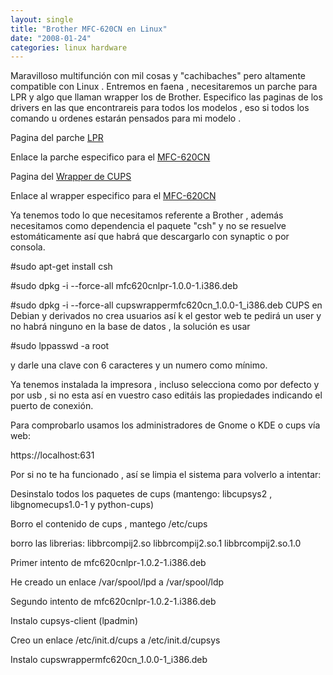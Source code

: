 ```yaml
---
layout: single
title: "Brother MFC-620CN en Linux"
date: "2008-01-24"
categories: linux hardware
---
```


Maravilloso multifunción con mil cosas y "cachibaches" pero altamente compatible con Linux . Entremos en faena , necesitaremos un parche para LPR y algo que llaman wrapper los de Brother. Especifico las paginas de los drivers en las que encontrareis para todos los modelos , eso si todos los comando u ordenes estarán pensados para mi modelo .

Pagina del parche [LPR](https://solutions.brother.com/linux/sol/printer/linux/lpr_drivers.html)

Enlace la parche especifico para el [MFC\-620CN](https://solutions.brother.com/Library/sol/printer/linux/rpmfiles/lpr_debian/mfc620cnlpr-1.0.2-1.i386.deb)

Pagina del [Wrapper de CUPS](https://solutions.brother.com/linux/sol/printer/linux/cups_drivers.html)

Enlace al wrapper especifico para el [MFC\-620CN](https://solutions.brother.com/Library/sol/printer/linux/rpmfiles/cups_wrapper/cupswrapperMFC620CN-1.0.2-3.i386.deb)

Ya tenemos todo lo que necesitamos referente a Brother , además necesitamos como dependencia el paquete "csh" y no se resuelve estomáticamente así que habrá que descargarlo con synaptic o por consola.

#sudo apt\-get install csh

#sudo dpkg -i --force\-all mfc620cnlpr-1.0.0-1.i386.deb

#sudo dpkg -i --force\-all cupswrappermfc620cn\_1.0.0-1\_i386.deb CUPS en Debian y derivados no crea usuarios así k el gestor web te pedirá un user y no habrá ninguno en la base de datos , la solución es usar

#sudo lppasswd -a root

y darle una clave con 6 caracteres y un numero como mínimo.

Ya tenemos instalada la impresora , incluso selecciona como por defecto y por usb , si no esta así en vuestro caso editáis las propiedades indicando el puerto de conexión.

Para comprobarlo usamos los administradores de Gnome o KDE o cups vía web:

https://localhost:631

Por si no te ha funcionado , así se limpia el sistema para volverlo a intentar:

Desinstalo todos los paquetes de cups (mantengo: libcupsys2 , libgnomecups1.0-1 y python-cups)

Borro el contenido de cups , mantego /etc/cups

borro las librerias: libbrcompij2.so libbrcompij2.so.1 libbrcompij2.so.1.0

Primer intento de mfc620cnlpr-1.0.2-1.i386.deb

He creado un enlace /var/spool/lpd a /var/spool/ldp

Segundo intento de mfc620cnlpr-1.0.2-1.i386.deb

Instalo cupsys-client (lpadmin)

Creo un enlace /etc/init.d/cups a /etc/init.d/cupsys

Instalo cupswrappermfc620cn\_1.0.0-1\_i386.deb
